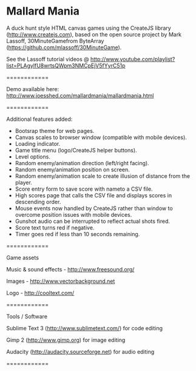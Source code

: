 Mallard Mania
============

A duck hunt style HTML canvas games using the CreateJS library (http://www.createjs.com), based on the open source project by Mark Lassoff, 30MinuteGamefrom ByteArray (https://github.com/mlassoff/30MinuteGame).

See the Lassoff tutorial videos @ http://www.youtube.com/playlist?list=PLAgylfU8wrtsQWpm3NMCpEjV5fYyrC51p

============

Demo available here: http://www.joesshed.com/mallardmania/mallardmania.html

============

Additional features added:

- Bootsrap theme for web pages.
- Canvas scales to browser window (compatible with mobile devices).
- Loading indicator.
- Game title menu (logo/CreateJS helper buttons).
- Level options.
- Random enemy/animation direction (left/right facing).
- Random enemy/animation position on screen.
- Random enemy/animation scale to create illusion of distance from the player.
- Score entry form to save score with nameto a CSV file.
- High scores page that calls the CSV file and displays scores in descending order.
- Mouse events now handled by CreateJS rather than window to overcome position issues with mobile devices.
- Gunshot audio can be interrupted to reflect actual shots fired.
- Score text turns red if negative.
- Timer goes red if less than 10 seconds remaining.

============

Game assets

Music & sound effects - http://www.freesound.org/

Images - http://www.vectorbackground.net

Logo - http://cooltext.com/

============

Tools / Software

Sublime Text 3 (http://www.sublimetext.com/) for code editing

Gimp 2 (http://www.gimp.org) for image editing

Audacity (http://audacity.sourceforge.net) for audio editing


============
